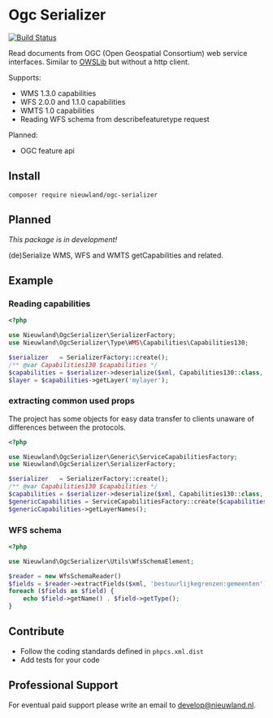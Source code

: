 # Ogc Serializer

[![Build Status](https://travis-ci.org/NieuwlandGeo/OgcSerializer.svg?branch=master)](https://travis-ci.org/NieuwlandGeo/OgcSerializer)

Read documents from OGC (Open Geospatial Consortium) web service interfaces. Similar to [OWSLib](https://geopython.github.io/OWSLib/) but without a http client.

Supports:

* WMS 1.3.0 capabilities
* WFS 2.0.0 and 1.1.0 capabilities
* WMTS 1.0 capabilities
* Reading WFS schema from describefeaturetype request

Planned:

* OGC feature api

## Install

```
composer require nieuwland/ogc-serializer
```


## Planned

*This package is in development!*

(de)Serialize WMS, WFS and WMTS getCapabilities and related.

## Example

### Reading capabilities

```php
<?php

use Nieuwland\OgcSerializer\SerializerFactory;
use Nieuwland\OgcSerializer\Type\WMS\Capabilities\Capabilities130;

$serializer   = SerializerFactory::create();
/** @var Capabilities130 $capabilities */
$capabilities = $serializer->deserialize($xml, Capabilities130::class, 'xml');
$layer = $capabilities->getLayer('mylayer');
```

### extracting common used props

The project has some objects for easy data transfer to clients unaware of differences between the protocols.

```php
<?php

use Nieuwland\OgcSerializer\Generic\ServiceCapabilitiesFactory;
use Nieuwland\OgcSerializer\SerializerFactory;

$serializer   = SerializerFactory::create();
/** @var Capabilities130 $capabilities */
$capabilities = $serializer->deserialize($xml, Capabilities130::class, 'xml');
$genericCapabilities = ServiceCapabilitiesFactory::create($capabilities);
$genericCapabilities->getLayerNames();

```


### WFS schema

```php
<?php

use Nieuwland\OgcSerializer\Utils\WfsSchemaElement;

$reader = new WfsSchemaReader()
$fields = $reader->extractFields($xml, 'bestuurlijkegrenzen:gemeenten');
foreach ($fields as $field) {
    echo $field->getName() . $field->getType();
}
```

## Contribute

* Follow the coding standards defined in `phpcs.xml.dist`
* Add tests for your code
 
## Professional Support

For eventual paid support please write an email to develop@nieuwland.nl.
